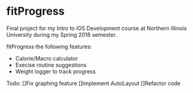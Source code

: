 # fitProgress
Final project for my Intro to iOS Development course at Northern Illinois University during my Spring 2018 semester.

fitProgress the following features:
- Calorie/Macro calculator
- Execise routine suggestions
- Weight logger to track progress

Todo:
[]Fix graphing feature
[]Implement AutoLayout
[]Refactor code
